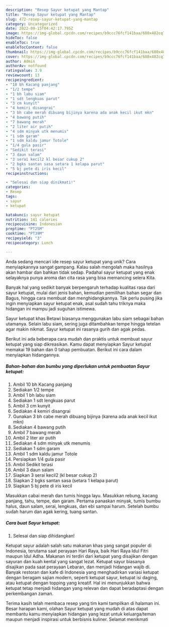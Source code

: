 ```yaml
---
description: "Resep Sayur ketupat yang Mantap"
title: "Resep Sayur ketupat yang Mantap"
slug: 472-resep-sayur-ketupat-yang-mantap
category: Uncategorized
date: 2022-09-15T04:42:17.795Z
image: https://img-global.cpcdn.com/recipes/b9ccc76fcf141baa/680x482cq70/sayur-ketupat-foto-resep-utama.jpg
hideToc: false
enableToc: true
enableTocContent: false
thumbnail: https://img-global.cpcdn.com/recipes/b9ccc76fcf141baa/680x482cq70/sayur-ketupat-foto-resep-utama.jpg
cover: https://img-global.cpcdn.com/recipes/b9ccc76fcf141baa/680x482cq70/sayur-ketupat-foto-resep-utama.jpg
author: Admin
authorAv: notfound
ratingvalue: 3.9
reviewcount: 13
recipeingredient:
- "10 bh Kacang panjang"
- "1/2 tempe"
- "1 bh labu siam"
- "1 sdt lengkuas parut"
- "3 cm kunyit"
- "4 kemiri disangrai"
- "3 bh cabe merah dibuang bijinya karena ada anak kecil ikut mkn"
- "4 bawang putih"
- "7 bawang merah"
- "2 liter air putih"
- "4 sdm minyak utk menumis"
- "1 sdm garam"
- "1 sdm kaldu jamur Totole"
- "1/4 gula pasir"
- "Sedikit terasi"
- "3 daun salam"
- "3 serai kecil2 kl besar cukup 2"
- "2 bgks santan sasa setara 1 kelapa parut"
- "5 bj pete di iris kecil"
recipeinstructions:

- "Selesai dan siap dinikmati!"
categories:
- Resep
tags:
- sayur
- ketupat

katakunci: sayur ketupat 
nutrition: 141 calories
recipecuisine: Indonesian
preptime: "PT25M"
cooktime: "PT39M"
recipeyield: "3"
recipecategory: Lunch

---
```





Anda sedang mencari ide resep sayur ketupat yang unik? Cara menyiapkannya sangat gampang. Kalau salah mengolah maka hasilnya akan hambar dan bahkan tidak sedap. Padahal sayur ketupat yang enak selayaknya punya aroma dan cita rasa yang bisa memancing selera Kita.





Banyak hal yang sedikit banyak berpengaruh terhadap kualitas rasa dari sayur ketupat, mulai dari jenis bahan, kemudian pemilihan bahan segar dan Bagus, hingga cara membuat dan menghidangkannya. Tak perlu pusing jika ingin menyiapkan sayur ketupat enak,      asal sudah tahu triknya maka hidangan ini mampu jadi suguhan istimewa.














Sayur ketupat khas Betawi biasanya menggunakan labu siam sebagai bahan utamanya. Selain labu siam, sering juga ditambahkan tempe hingga tetelan agar makin nikmat. Sayur ketupat ini rasanya gurih dan agak pedas.






Berikut ini ada beberapa cara mudah dan praktis untuk membuat sayur ketupat yang siap dikreasikan. Kamu dapat menyiapkan Sayur ketupat memakai 19 bahan dan 0 tahap pembuatan. Berikut ini cara dalam menyiapkan hidangannya.

<!--inarticleads1-->

##### Bahan-bahan dan bumbu yang diperlukan untuk pembuatan Sayur ketupat:

1. Ambil 10 bh Kacang panjang
1. Sediakan 1/2 tempe
1. Ambil 1 bh labu siam
1. Sediakan 1 sdt lengkuas parut
1. Ambil 3 cm kunyit
1. Sediakan 4 kemiri disangrai
1. Gunakan 3 bh cabe merah dibuang bijinya (karena ada anak kecil ikut mkn)
1. Sediakan 4 bawang putih
1. Ambil 7 bawang merah
1. Ambil 2 liter air putih
1. Sediakan 4 sdm minyak utk menumis
1. Sediakan 1 sdm garam
1. Ambil 1 sdm kaldu jamur Totole
1. Persiapkan 1/4 gula pasir
1. Ambil Sedikit terasi
1. Ambil 3 daun salam
1. Siapkan 3 serai kecil2 (kl besar cukup 2)
1. Siapkan 2 bgks santan sasa (setara 1 kelapa parut)
1. Siapkan 5 bj pete di iris kecil


Masukkan cabai merah dan tumis hingga layu. Masukkan rebung, kacang panjang, tahu, tempe, dan garam. Pertama panaskan minyak, tumis bumbu halus, daun salam, serai, lengkuas, dan ebi sampai harum. Setelah bumbu sudah harum dan agak kering, tuang santan. 

<!--inarticleads2-->

##### Cara buat Sayur ketupat:


1. Selesai dan siap dihidangkan!

Ketupat sayur adalah salah satu makanan khas yang sangat populer di Indonesia, terutama saat perayaan Hari Raya, baik Hari Raya Idul Fitri maupun Idul Adha. Makanan ini terdiri dari ketupat yang disajikan dengan sayuran dan kuah kental yang sangat lezat. Ketupat sayur biasanya disajikan pada saat perayaan Lebaran, dan menjadi hidangan wajib di. Banyak restoran dan kafe di Indonesia yang menghadirkan variasi ketupat dengan beragam sajian modern, seperti ketupat sayur, ketupat isi daging, atau ketupat dengan topping yang kreatif. Hal ini menunjukkan bahwa ketupat tetap menjadi hidangan yang relevan dan dapat beradaptasi dengan perkembangan zaman. 

Terima kasih telah membaca resep yang tim kami tampilkan di halaman ini. Besar harapan kami, olahan Sayur ketupat yang mudah di atas dapat membantu kamu menyiapkan hidangan yang lezat untuk keluarga/teman maupun menjadi inspirasi untuk berbisnis kuliner. Selamat menikmati
